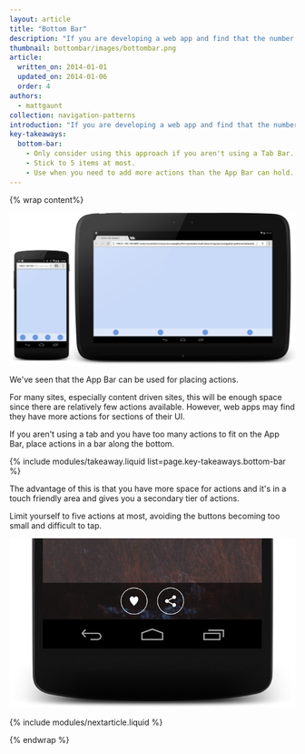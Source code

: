 ```yaml
---
layout: article
title: "Bottom Bar"
description: "If you are developing a web app and find that the number of actions a user can perform is more than the App Bar can handle, the best option is to overflow into a Bottom Bar."
thumbnail: bottombar/images/bottombar.png
article:
  written_on: 2014-01-01
  updated_on: 2014-01-06
  order: 4
authors:
  - mattgaunt
collection: navigation-patterns
introduction: "If you are developing a web app and find that the number of actions a user can perform is more than the App Bar can handle, the best option is to overflow into a Bottom Bar."
key-takeaways:
  bottom-bar:
    - Only consider using this approach if you aren't using a Tab Bar.
    - Stick to 5 items at most.
    - Use when you need to add more actions than the App Bar can hold.
---
```


{% wrap content%}

<a href="{{site.fundamentals}}/resources/samples/layouts/navigation-patterns/bottombar-sample1.html">
	<img class="g-medium--full g-wide--full" src="images/bottombar.png">
</a>

<div style="clear: both;"></div>

We've seen that the App Bar can be used for placing actions.

For many sites, especially content driven sites, this will be enough space since there are relatively few actions available. However, web apps may find they have more actions for sections of their UI.

If you aren't using a tab and you have too many actions to fit on the App Bar, place actions in a bar along the bottom.

{% include modules/takeaway.liquid list=page.key-takeaways.bottom-bar %}

The advantage of this is that you have more space for actions and it's in a touch friendly area and gives you a secondary tier of actions.

Limit yourself to five actions at most, avoiding the buttons becoming too small and difficult to tap.

<a href="{{site.fundamentals}}/resources/samples/layouts/navigation-patterns/appbar-navdrawer-bottombar-sample.html">
	<img class="g--half g--last" src="images/bottom-bar-alt-1.png"> 
</a>

<div style="clear: both;"></div>

{% include modules/nextarticle.liquid %}

{% endwrap %}
